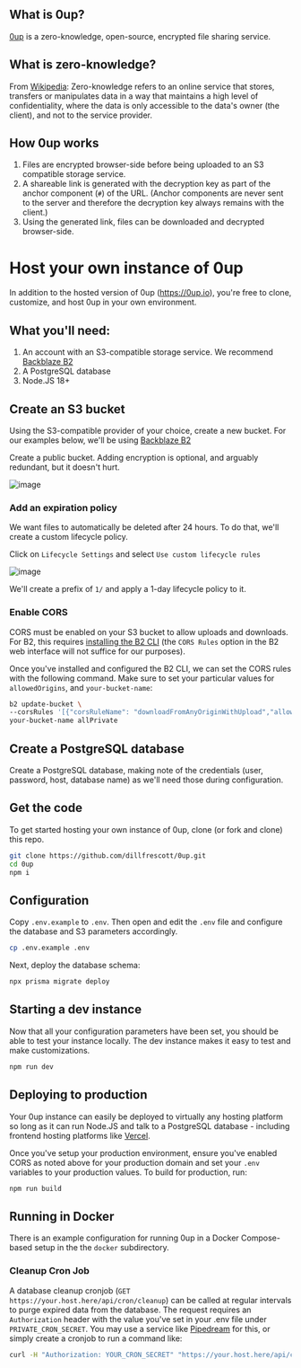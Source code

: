 ## What is 0up?

[0up](https://0up.io) is a zero-knowledge, open-source, encrypted file sharing service.

## What is zero-knowledge?

From [Wikipedia](https://en.wikipedia.org/wiki/Zero-knowledge_service): Zero-knowledge refers to an online service that stores, transfers or manipulates data in a way that maintains a high level of confidentiality, where the data is only accessible to the data's owner (the client), and not to the service provider.

## How 0up works

1. Files are encrypted browser-side before being uploaded to an S3 compatible storage service.
2. A shareable link is generated with the decryption key as part of the anchor component (`#`) of the URL. (Anchor components are never sent to the server and therefore the decryption key always remains with the client.)
3. Using the generated link, files can be downloaded and decrypted browser-side.

# Host your own instance of 0up

In addition to the hosted version of 0up (https://0up.io), you're free to clone, customize, and host 0up in your own environment.

## What you'll need:

1. An account with an S3-compatible storage service. We recommend [Backblaze B2](https://www.backblaze.com/cloud-storage-v1)
2. A PostgreSQL database
3. Node.JS 18+

## Create an S3 bucket

Using the S3-compatible provider of your choice, create a new bucket. For our examples below, we'll be using [Backblaze B2](https://www.backblaze.com/cloud-storage-v1)

Create a public bucket. Adding encryption is optional, and arguably redundant, but it doesn't hurt.

![image](https://github.com/dillfrescott/0up/assets/1061040/7708011c-ac09-405c-a025-ec596fa9c94e)

### Add an expiration policy

We want files to automatically be deleted after 24 hours. To do that, we'll create a custom lifecycle policy.

Click on `Lifecycle Settings` and select `Use custom lifecycle rules`

![image](https://github.com/dillfrescott/0up/assets/1061040/12443b36-6464-4389-a0be-bb31b57b175a)

We'll create a prefix of `1/` and apply a 1-day lifecycle policy to it.

### Enable CORS

CORS must be enabled on your S3 bucket to allow uploads and downloads. For B2, this requires [installing the B2 CLI](https://www.backblaze.com/docs/cloud-storage-command-line-tools) (the `CORS Rules` option in the B2 web interface will not suffice for our purposes).

Once you've installed and configured the B2 CLI, we can set the CORS rules with the following command. Make sure to set your particular values for `allowedOrigins`, and `your-bucket-name`:

```bash
b2 update-bucket \
--corsRules '[{"corsRuleName": "downloadFromAnyOriginWithUpload","allowedOrigins": ["http://localhost:5173","https://your-site.example"],"allowedHeaders": ["*"],"allowedOperations": ["s3_head","s3_get","s3_put"],"exposeHeaders": ["ETag"],"maxAgeSeconds": 3600}]' \
your-bucket-name allPrivate
```

## Create a PostgreSQL database

Create a PostgreSQL database, making note of the credentials (user, password, host, database name) as we'll need those during configuration.

## Get the code

To get started hosting your own instance of 0up, clone (or fork and clone) this repo.

```bash
git clone https://github.com/dillfrescott/0up.git
cd 0up
npm i
```

## Configuration

Copy `.env.example` to `.env`. Then open and edit the `.env` file and configure the database and S3 parameters accordingly.

```bash
cp .env.example .env
```

Next, deploy the database schema:

```bash
npx prisma migrate deploy
```

## Starting a dev instance

Now that all your configuration parameters have been set, you should be able to test your instance locally. The dev instance makes it easy to test and make customizations.

```bash
npm run dev
```

## Deploying to production

Your 0up instance can easily be deployed to virtually any hosting platform so long as it can run Node.JS and talk to a PostgreSQL database - including frontend hosting platforms like [Vercel](https://vercel.com/docs/getting-started-with-vercel).

Once you've setup your production environment, ensure you've enabled CORS as noted above for your production domain and set your `.env` variables to your production values. To build for production, run:

```bash
npm run build
```

## Running in Docker

There is an example configuration for running 0up in a Docker Compose-based setup in the the `docker` subdirectory.

### Cleanup Cron Job

A database cleanup cronjob (`GET https://your.host.here/api/cron/cleanup`) can be called at regular intervals to purge expired data from the database. The request requires an `Authorization` header with the value you've set in your .env file under `PRIVATE_CRON_SECRET`. You may use a service like [Pipedream](https://pipedream.com) for this, or simply create a cronjob to run a command like:

```bash
curl -H "Authorization: YOUR_CRON_SECRET" "https://your.host.here/api/cron/cleanup"
```
